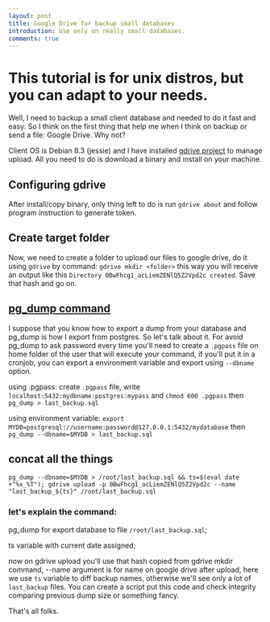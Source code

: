 ```yaml
---
layout: post
title: Google Drive for backup small databases
introduction: Use only on really small databases.
comments: true
---
```


# This tutorial is for unix distros, but you can adapt to your needs.

Well, I need to backup a small client database and needed to do it fast and easy. So I think on the first thing that help me when I think on backup or send a file: Google Drive. Why not?

Client OS is Debian 8.3 (jessie) and I have installed [gdrive project](https://github.com/prasmussen/gdrive) to manage upload. All you need to do is download a binary and install on your machine.

## Configuring gdrive

After install/copy binary, only thing left to do is run `gdrive about` and follow program instruction to generate token.

## Create target folder

Now, we need to create a folder to upload our files to google drive, do it using `gdrive` by command:
`gdrive mkdir <folder>` this way you will receive an output like this `Directory 0BwFhcg1_acLiemZENlQ5Z2Vpd2c created`. Save that hash and go on.

## [pg_dump command](http://stackoverflow.com/questions/2893954/how-to-pass-in-password-to-pg-dump)

I suppose that you know how to export a dump from your database and pg_dump is how I export from postgres. So let's talk about it. For avoid pg_dump to ask password every time you'll need to create a `.pgpass` file on home folder of the user that will execute your command, if you'll put it in a cronjob, you can export a environment variable and export using `--dbname` option.

using .pgpass:
create `.pgpass` file, write `localhost:5432:mydbname:postgres:mypass` and `chmod 600 .pgpass`
then
`pg_dump > last_backup.sql`

using environment variable:
`export MYDB=postgresql://username:password@127.0.0.1:5432/mydatabase`
then
`pg_dump --dbname=$MYDB > last_backup.sql`

## concat all the things

`pg_dump --dbname=$MYDB > /root/last_backup.sql && ts=$(eval date +"%x_%T"); gdrive upload -p 0BwFhcg1_acLiemZENlQ5Z2Vpd2c --name "last_backup_${ts}" /root/last_backup.sql`

### let's explain the command:

pg_dump for export database to file `/root/last_backup.sql`;

ts variable with current date assigned;

now on gdrive upload you'll use that hash copied from gdrive mkdir command, --name argument is for name on google drive after upload, here we use `ts` variable to diff backup names, otherwise we'll see only a lot of `last_backup` files. You can create a script put this code and check integrity comparing previous dump size or something fancy.

That's all folks.
